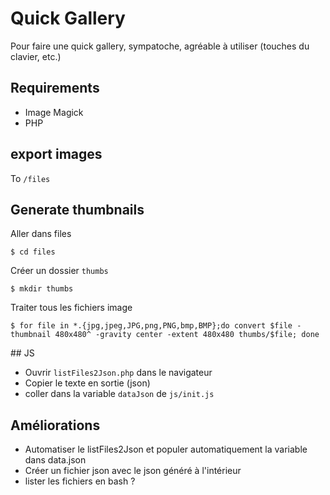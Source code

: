 # Quick Gallery
Pour faire une quick gallery, sympatoche, agréable à utiliser (touches du clavier, etc.)

## Requirements
- Image Magick
- PHP

## export images
To `/files`

## Generate thumbnails
Aller dans files

    $ cd files

Créer un dossier `thumbs`

    $ mkdir thumbs

Traiter tous les fichiers image

    $ for file in *.{jpg,jpeg,JPG,png,PNG,bmp,BMP};do convert $file -thumbnail 480x480^ -gravity center -extent 480x480 thumbs/$file; done


## JS
- Ouvrir `listFiles2Json.php` dans le navigateur
- Copier le texte en sortie (json)
- coller dans la variable `dataJson` de `js/init.js`

## Améliorations
- Automatiser le listFiles2Json et populer automatiquement la variable dans data.json
- Créer un fichier json avec le json généré à l'intérieur
- lister les fichiers en bash ? 
